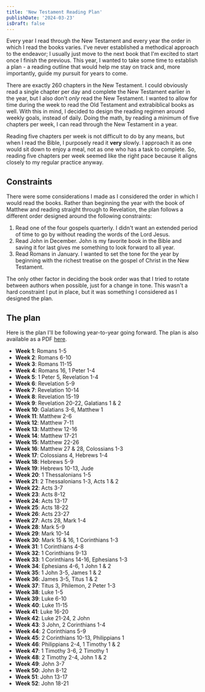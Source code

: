 ```yaml
---
title: 'New Testament Reading Plan'
publishDate: '2024-03-23'
isDraft: false
---
```


Every year I read through the New Testament and every year the order in which I read the books varies. I've never established a methodical approach to the endeavor; I usually just move to the next book that I'm excited to start once I finish the previous. This year, I wanted to take some time to establish a plan - a reading outline that would help me stay on track and, more importantly, guide my pursuit for years to come.

There are exactly 260 chapters in the New Testament. I could obviously read a single chapter per day and complete the New Testament earlier in the year, but I also don't _only_ read the New Testament. I wanted to allow for time during the week to read the Old Testament and extrabiblical books as well. With this in mind, I decided to design the reading regimen around weekly goals, instead of daily. Doing the math, by reading a minimum of five chapters per week, I can read through the New Testament in a year.

Reading five chapters per week is not difficult to do by any means, but when I read the Bible, I purposely read it **very** slowly. I approach it as one would sit down to enjoy a meal, not as one who has a task to complete. So, reading five chapters per week seemed like the right pace because it aligns closely to my regular practice anyway.

## Constraints

There were some considerations I made as I considered the order in which I would read the books. Rather than beginning the year with the book of Matthew and reading straight through to Revelation, the plan follows a different order designed around the following constraints:

1. Read one of the four gospels quarterly. I didn't want an extended period of time to go by without reading the words of the Lord Jesus.
2. Read John in December. John is my favorite book in the Bible and saving it for last gives me something to look forward to all year.
3. Read Romans in January. I wanted to set the tone for the year by beginning with the richest treatise on the gospel of Christ in the New Testament.

The only other factor in deciding the book order was that I tried to rotate between authors when possible, just for a change in tone. This wasn't a hard constraint I put in place, but it was something I considered as I designed the plan.

## The plan

Here is the plan I'll be following year-to-year going forward. The plan is also available as a PDF [here](/files/nt-reading-plan.pdf).

- **Week 1**: Romans 1-5
- **Week 2**: Romans 6-10
- **Week 3**: Romans 11-15
- **Week 4**: Romans 16, 1 Peter 1-4
- **Week 5**: 1 Peter 5, Revelation 1-4
- **Week 6**: Revelation 5-9
- **Week 7**: Revelation 10-14
- **Week 8**: Revelation 15-19
- **Week 9**: Revelation 20-22, Galatians 1 & 2
- **Week 10**: Galatians 3-6, Matthew 1
- **Week 11**: Matthew 2-6
- **Week 12**: Matthew 7-11
- **Week 13**: Matthew 12-16
- **Week 14**: Matthew 17-21
- **Week 15**: Matthew 22-26
- **Week 16**: Matthew 27 & 28, Colossians 1-3
- **Week 17**: Colossians 4, Hebrews 1-4
- **Week 18**: Hebrews 5-9
- **Week 19**: Hebrews 10-13, Jude
- **Week 20**: 1 Thessalonians 1-5
- **Week 21**: 2 Thessalonians 1-3, Acts 1 & 2
- **Week 22**: Acts 3-7
- **Week 23**: Acts 8-12
- **Week 24**: Acts 13-17
- **Week 25**: Acts 18-22
- **Week 26**: Acts 23-27
- **Week 27**: Acts 28, Mark 1-4
- **Week 28**: Mark 5-9
- **Week 29**: Mark 10-14
- **Week 30**: Mark 15 & 16, 1 Corinthians 1-3
- **Week 31**: 1 Corinthians 4-8
- **Week 32**: 1 Corinthians 9-13
- **Week 33**: 1 Corinthians 14-16, Ephesians 1-3
- **Week 34**: Ephesians 4-6, 1 John 1 & 2
- **Week 35**: 1 John 3-5, James 1 & 2
- **Week 36**: James 3-5, Titus 1 & 2
- **Week 37**: Titus 3, Philemon, 2 Peter 1-3
- **Week 38**: Luke 1-5
- **Week 39**: Luke 6-10
- **Week 40**: Luke 11-15
- **Week 41**: Luke 16-20
- **Week 42**: Luke 21-24, 2 John
- **Week 43**: 3 John, 2 Corinthians 1-4
- **Week 44**: 2 Corinthians 5-9
- **Week 45**: 2 Corinthians 10-13, Philippians 1
- **Week 46**: Philippians 2-4, 1 Timothy 1 & 2
- **Week 47**: 1 Timothy 3-6, 2 Timothy 1
- **Week 48**: 2 Timothy 2-4, John 1 & 2
- **Week 49**: John 3-7
- **Week 50**: John 8-12
- **Week 51**: John 13-17
- **Week 52**: John 18-21
